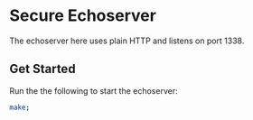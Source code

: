 # Secure Echoserver
The echoserver here uses plain HTTP and listens on port 1338.

## Get Started
Run the the following to start the echoserver:

```sh
make;
```
